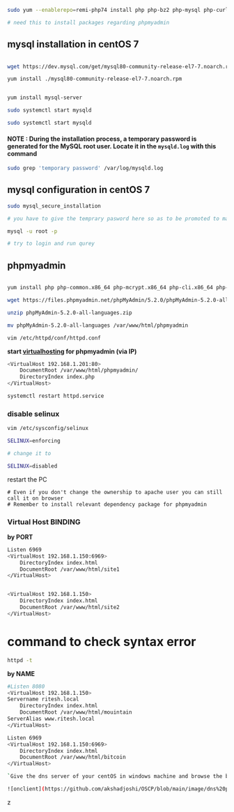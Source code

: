 ```bash
sudo yum --enablerepo=remi-php74 install php php-bz2 php-mysql php-curl php-gd php-intl php-common php-mbstring php-xml

# need this to install packages regarding phpmyadmin
```
## mysql installation in centOS 7

```bash

wget https://dev.mysql.com/get/mysql80-community-release-el7-7.noarch.rpm

yum install ./mysql80-community-release-el7-7.noarch.rpm


yum install mysql-server
```
```bash
sudo systemctl start mysqld

sudo systemctl start mysqld
```
#### NOTE : During the installation process, a temporary password is generated for the MySQL root user. Locate it in the `mysqld.log` with this command

```bash
sudo grep 'temporary password' /var/log/mysqld.log
```

## mysql configuration in centOS 7

```bash
sudo mysql_secure_installation

# you have to give the temprary pasword here so as to be promoted to make a new one
```
```bash
mysql -u root -p 

# try to login and run qurey
```

## phpmyadmin

```bash

yum install php php-common.x86_64 php-mcrypt.x86_64 php-cli.x86_64 php-opcache.x86_64 php-gd.x86_64 php-curl php-mysqlnd.x86_64 php-xml.x86_64 php-mbstring.x86_64 mysql-devel php-pear php-mbstring php-pecl-http php-pecl-curl php-session
```

```bash
wget https://files.phpmyadmin.net/phpMyAdmin/5.2.0/phpMyAdmin-5.2.0-all-languages.zip

unzip phpMyAdmin-5.2.0-all-languages.zip
```
```bash
mv phpMyAdmin-5.2.0-all-languages /var/www/html/phpmyadmin
```
```bash
vim /etc/httpd/conf/httpd.conf

```
**start [virtualhosting](https://github.com/akshadjoshi/OSCP/blob/main/Networking%20and%20Server%20Config/apache_webserver%20CentOS.md#virtual-host-binding) for phpmyadmin (via IP)**

```bash
<VirtualHost 192.168.1.201:80>
	DocumentRoot /var/www/html/phpmyadmin/
	DirectoryIndex index.php
</VirtualHost>
```
```bash
systemctl restart httpd.service
```
### disable selinux

```bash
vim /etc/sysconfig/selinux

SELINUX=enforcing

# change it to 

SELINUX=disabled
```

restart the PC

```
# Even if you don't change the ownership to apache user you can still call it on browser
# Remember to install relevant dependency package for phpmyadmin 
```


### Virtual Host BINDING

**by PORT**

```bash
Listen 6969
<VirtualHost 192.168.1.150:6969>
	DirectoryIndex index.html
	DocumentRoot /var/www/html/site1
</VirtualHost>


<VirtualHost 192.168.1.150>
	DirectoryIndex index.html
	DocumentRoot /var/www/html/site2
</VirtualHost>

```


# command to check syntax error

```bash
httpd -t
```
**by NAME**

```bash
#Listen 8080
<VirtualHost 192.168.1.150>
Servername ritesh.local
	DirectoryIndex index.html
	DocumentRoot /var/www/html/mouintain
ServerAlias www.ritesh.local
</VirtualHost>

Listen 6969
<VirtualHost 192.168.1.150:6969>
	DirectoryIndex index.html
	DocumentRoot /var/www/html/bitcoin
</VirtualHost>

`Give the dns server of your centOS in windows machine and browse the by the name specified in you centos.`

![onclient](https://github.com/akshadjoshi/OSCP/blob/main/image/dns%20practical.png?raw=true)


```

<!-- https://www.digitalocean.com/community/tutorials/how-to-install-and-secure-phpmyadmin-with-apache-on-a-centos-7-server -->
<!-- https://www.digitalocean.com/community/tutorials/how-to-install-wordpress-on-centos-7 -->
z

